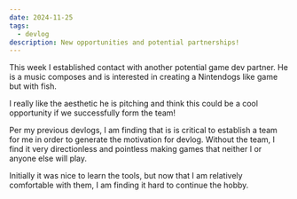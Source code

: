 ```yaml
---
date: 2024-11-25
tags:
  - devlog
description: New opportunities and potential partnerships!
---
```

This week I established contact with another potential game dev partner. He is a music composes and is interested in creating a Nintendogs like game but with fish.

I really like the aesthetic he is pitching and think this could be a cool opportunity if we successfully form the team!

Per my previous devlogs, I am finding that is is critical to establish a team for me in order to generate the motivation for devlog. Without the team, I find it very directionless and pointless making games that neither I or anyone else will play.

Initially it was nice to learn the tools, but now that I am relatively comfortable with them, I am finding it hard to continue the hobby.